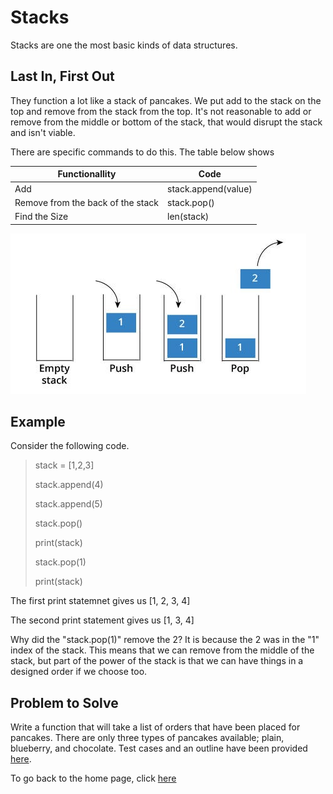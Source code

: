 # Stacks
Stacks are one the most basic kinds of data structures. 


## Last In, First Out
They function a lot like a stack of pancakes. We put add to the stack on the top and remove from the stack from the top. It's not reasonable to add or remove from the middle or bottom of the stack, that would disrupt the stack and isn't viable.

There are specific commands to do this. The table below shows

Functionallity                     | Code
---------------------------------- | -------------------
Add                                | stack.append(value)
Remove from the back of the stack  | stack.pop()
Find the Size                      | len(stack)

![](https://github.com/PaulMcB1234/CSE212_Final_Project_Paul_McBride/blob/main/Picture%20Stack.jpg)

## Example
Consider the following code.
> stack = [1,2,3]
>
> stack.append(4)
>
> stack.append(5)
>
> stack.pop()
>
> print(stack)
>
> stack.pop(1)
>
> print(stack)


The first print statemnet gives us [1, 2, 3, 4]

The second print statement gives us [1, 3, 4]

Why did the "stack.pop(1)" remove the 2? It is because the 2 was in the "1" index of the stack. This means that we can remove from the middle of the stack, but part of the power of the stack is that we can have things in a designed order if we choose too.



## Problem to Solve
Write a function that will take a list of orders that have been placed for pancakes. There are only three types of pancakes available; plain, blueberry, and chocolate. Test cases and an outline have been provided [here](https://github.com/PaulMcB1234/CSE212_Final_Project_Paul_McBride/blob/main/Pancake_Orders).


To go back to the home page, click [here](https://github.com/PaulMcB1234/CSE212_Final_Project_Paul_McBride/blob/main/0-Welcome.md)
